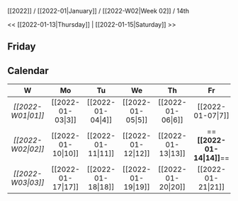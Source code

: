 [[2022]] / [[2022-01|January]] / [[2022-W02|Week 02]] / 14th

<< [[2022-01-13|Thursday]]  | [[2022-01-15|Saturday]]  >>︎

## Friday

## Calendar
| W  | Mo | Tu | We | Th | Fr | Sa | Su |
|:--:|:--:|:--:|:--:|:--:|:--:|:--:|:--:|
| *[[2022-W01\|01]]* | [[2022-01-03\|3]]  | [[2022-01-04\|4]]  | [[2022-01-05\|5]]  | [[2022-01-06\|6]]  | [[2022-01-07\|7]]  | [[2022-01-08\|8]]  | [[2022-01-09\|9]]  |
| *[[2022-W02\|02]]* | [[2022-01-10\|10]] | [[2022-01-11\|11]] | [[2022-01-12\|12]] | [[2022-01-13\|13]] | ==**[[2022-01-14\|14]]**== | [[2022-01-15\|15]] | [[2022-01-16\|16]] |
| *[[2022-W03\|03]]* | [[2022-01-17\|17]] | [[2022-01-18\|18]] | [[2022-01-19\|19]] | [[2022-01-20\|20]] | [[2022-01-21\|21]] | [[2022-01-22\|22]] | [[2022-01-23\|23]] |
